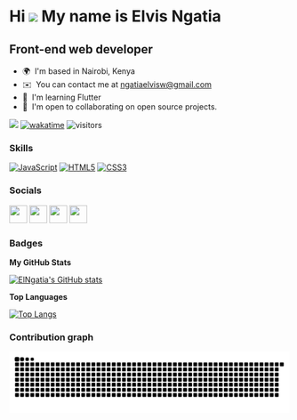 

Hi ![](https://user-images.githubusercontent.com/18350557/176309783-0785949b-9127-417c-8b55-ab5a4333674e.gif)
My name is Elvis Ngatia
====================================================================================================================================

Front-end web developer
-----------------------

* 🌍  I'm based in Nairobi, Kenya
* ✉️  You can contact me at [ngatiaelvisw@gmail.com](mailto:ngatiaelvisw@gmail.com)
* 🧠  I'm learning Flutter
* 🤝  I'm open to collaborating on open source projects.

<a href="https://www.twitter.com/blindbanditbmc" target="_blank" rel="noreferrer"><img
src="https://img.shields.io/twitter/follow/blindbanditbmc?logo=twitter&style=for-the-badge&color=0891b2&labelColor=1c1917"
/></a>
[![wakatime](https://wakatime.com/badge/user/9d2db4cf-fab5-4ac9-859f-30c94a617589.svg)](https://wakatime.com/@9d2db4cf-fab5-4ac9-859f-30c94a617589)
![visitors](https://visitor-badge.deta.dev/badge?page_id=ElNgatia.ElNgatia&left_color=grey&right_color=blue)

### Skills


<p align="left">
<a href="https://developer.mozilla.org/en-US/docs/Web/JavaScript" target="_blank" rel="noreferrer"><img src="https://raw.githubusercontent.com/danielcranney/readme-generator/main/public/icons/skills/javascript-colored.svg" width="36" height="36" alt="JavaScript" /></a>
<a href="https://developer.mozilla.org/en-US/docs/Glossary/HTML5" target="_blank" rel="noreferrer"><img src="https://raw.githubusercontent.com/danielcranney/readme-generator/main/public/icons/skills/html5-colored.svg" width="36" height="36" alt="HTML5" /></a>
<a href="https://www.w3.org/TR/CSS/#css" target="_blank" rel="noreferrer"><img src="https://raw.githubusercontent.com/danielcranney/readme-generator/main/public/icons/skills/css3-colored.svg" width="36" height="36" alt="CSS3" /></a>


### Socials

<p align="left"> <a href="https://www.github.com/ElNgatia" target="_blank" rel="noreferrer"><img src="https://raw.githubusercontent.com/danielcranney/readme-generator/main/public/icons/socials/github.svg" width="32" height="32" /></a> <a href="https://www.linkedin.com/in/elvisngatia" target="_blank" rel="noreferrer"><img src="https://raw.githubusercontent.com/danielcranney/readme-generator/main/public/icons/socials/linkedin.svg" width="32" height="32" /></a> <a href="https://www.stackoverflow.com/users/ngatia-elvis" target="_blank" rel="noreferrer"><img src="https://raw.githubusercontent.com/danielcranney/readme-generator/main/public/icons/socials/stackoverflow.svg" width="32" height="32" /></a> <a href="https://www.twitter.com/blindbanditbmc" target="_blank" rel="noreferrer"><img src="https://raw.githubusercontent.com/danielcranney/readme-generator/main/public/icons/socials/twitter.svg" width="32" height="32" /></a></p>


### Badges

<b>My GitHub Stats</b>

<a href="http://www.github.com/ElNgatia"><img src="https://github-readme-stats-blindbanditbmc.vercel.app/api?username=ElNgatia&show_icons=true&theme=transparent" alt="ElNgatia's GitHub stats" /></a>

<b>Top Languages</b>

[![Top Langs](https://github-readme-stats-blindbanditbmc.vercel.app/api/top-langs/?username=ElNgatia&layout=compact&show_icons=true&theme=transparent&langs_count=6)](https://github.com/ElNgatia/github-readme-stats)

### Contribution graph

![snake gif](https://github.com/ElNgatia/ElNgatia/blob/output/github-contribution-grid-snake.svg)
